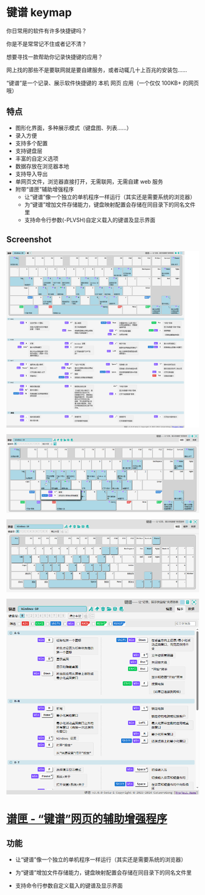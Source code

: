 # 键谱 keymap

你日常用的软件有许多快捷键吗？

你是不是常常记不住或者记不清？

想要寻找一款帮助你记录快捷键的应用？

网上找的那些不是要联网就是要自建服务，或者动辄几十上百兆的安装包……

“键谱”是一个记录、展示软件快捷键的 本机 网页 应用（一个仅仅 100KB+ 的网页哦）

## 特点

* 图形化界面，多种展示模式（键盘图、列表……）
* 录入方便
* 支持多个配置
* 支持键盘层
* 丰富的自定义选项
* 数据存放在浏览器本地
* 支持导入导出
* 单网页文件，浏览器直接打开，无需联网，无需自建 web 服务
* 附带“谱匣”辅助增强程序
  * 让“键谱”像一个独立的单机程序一样运行（其实还是需要系统的浏览器）
  * 为“键谱”增加文件存储能力，键盘映射配置会存储在同目录下的同名文件里
  * 支持命令行参数(-PLVSH)自定义载入的键谱及显示界面

## Screenshot

![](screenshot-1.png)

![](screenshot-2.png)

![](screenshot-3.png)

![](screenshot-4.png)

# [谱匣 - “键谱”网页的辅助增强程序](exe\README.md)

## 功能

* 让“键谱”像一个独立的单机程序一样运行（其实还是需要系统的浏览器）

* 为“键谱”增加文件存储能力，键盘映射配置会存储在同目录下的同名文件里

* 支持命令行参数自定义载入的键谱及显示界面
